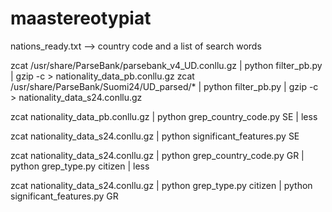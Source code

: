 # maastereotypiat

nations_ready.txt --> country code and a list of search words

zcat /usr/share/ParseBank/parsebank_v4_UD.conllu.gz | python filter_pb.py | gzip -c > nationality_data_pb.conllu.gz
zcat /usr/share/ParseBank/Suomi24/UD_parsed/* | python filter_pb.py | gzip -c > nationality_data_s24.conllu.gz

zcat nationality_data_pb.conllu.gz | python grep_country_code.py SE | less 

zcat nationality_data_s24.conllu.gz | python significant_features.py SE

zcat nationality_data_s24.conllu.gz | python grep_country_code.py GR | python grep_type.py citizen | less

zcat nationality_data_s24.conllu.gz | python grep_type.py citizen | python significant_features.py GR


